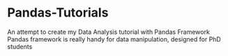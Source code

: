 # Pandas-Tutorials
An attempt to create my Data Analysis tutorial with Pandas Framework
Pandas framework is really handy for data manipulation, designed for PhD students
